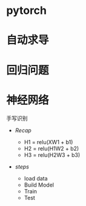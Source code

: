 # pytorch

# 自动求导

# 回归问题

# 神经网络

手写识别

- *Recap*
    - H1 = relu(XW1 + b1)
    - H2 = relu(H1W2 + b2)
    - H3 = relu(H2W3 + b3)

- *steps*
    - load data
    - Build Model
    - Train
    - Test


